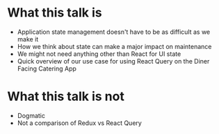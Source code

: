 # What this talk is

- Application state management doesn't have to be as difficult as we make it
- How we think about state can make a major impact on maintenance
- We might not need anything other than React for UI state
- Quick overview of our use case for using React Query on the Diner Facing Catering App

# What this talk is not

- Dogmatic
- Not a comparison of Redux vs React Query
